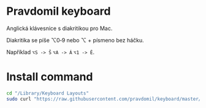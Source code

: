 # Pravdomil keyboard
Anglická klávesnice s diakritikou pro Mac.
 
Diakritika se píše ⌥0‑9 nebo ⌥ + písmeno bez háčku.

Například `⌥S -> Š` `⌥A -> Á` `⌥1 -> Ě`.

# Install command
```bash
cd "/Library/Keyboard Layouts"
sudo curl "https://raw.githubusercontent.com/pravdomil/keyboard/master/Pravdomil.keylayout" -O
```
